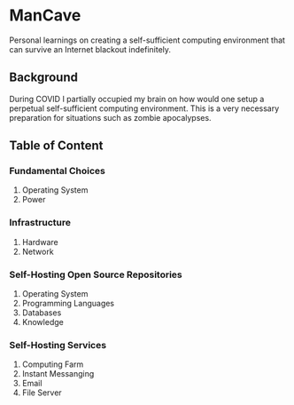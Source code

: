 # ManCave
Personal learnings on creating a self-sufficient computing environment that can survive an Internet blackout indefinitely.

## Background
During COVID I partially occupied my brain on how would one setup a perpetual self-sufficient computing environment. This is a very necessary preparation for situations such as zombie apocalypses.

## Table of Content
### Fundamental Choices
1. Operating System
2. Power

### Infrastructure
1. Hardware
2. Network

### Self-Hosting Open Source Repositories
1. Operating System
2. Programming Languages
3. Databases
4. Knowledge

### Self-Hosting Services
1. Computing Farm
2. Instant Messanging
3. Email
4. File Server
